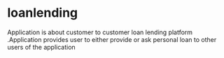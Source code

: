 # loanlending
Application is about customer to customer loan lending platform .Application provides user to either provide or ask personal loan to other users of the application

